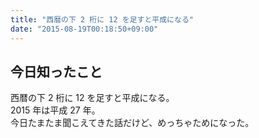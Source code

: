 ```yaml
---
title: "西暦の下 2 桁に 12 を足すと平成になる"
date: "2015-08-19T00:18:50+09:00"
---
```


## 今日知ったこと

西暦の下 2 桁に 12 を足すと平成になる。  
2015 年は平成 27 年。  
今日たまたま聞こえてきた話だけど、めっちゃためになった。
